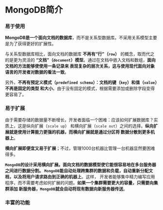 MongoDB简介
================================================================
### 易于使用
**MongoDB是一个面向文档的数据库**，而不是关系型数据库。不采用关系模型主要是为了获得更好的扩展性。

与关系型数据库相比，面向文档的数据库 **不再有“行”（`row`）** 的概念，取而代之的是更为灵活的
**“文档”（`document`）模型**。通过在文档中嵌入文档和数组，**面向文档的方法能够使使用一条记录来
表现复杂的层次关系，这与使用现代面向对象语言的开发者对数据的看法一致**。

另外，**不再有预定义模式（`predefined schema`）：文档的键（`key`）和值（`value`）不再是固定的类型
和大小**。由于没有固定的模式，根据需要添加或删除字段变得更容易了。

### 易于扩展
由于需要存储的数据量不断增长，开发者面临一个困难：应该如何扩展数据库？实质上，这是纵向扩展（`scale up`）
和横向扩展（`scale out`）之间的选择。**纵向扩展就是使用计算能力更强的机器，而横向扩展就是通过分区将
数据分散到更多机器上**。

**横向扩展即便宜又易于扩展**；不过，管理1000台机器比管理一台机器显然要困难得多。

**`MongoDB`的设计采用横向扩展。面向文档的数据模型使它能很容易地在多台服务器之间进行数据分割。
`MongoDB`能自动处理跨集群的数据和负载，自动重新分配文档，以及将用户请求路由到正确的机器上**。这样，
开发者能够集中精力编写应用程序，而不需要考虑如何扩展的问题。**如果一个集群需要更大的容量，只需要向集群添加
新服务器，`MongoDB`就会自动将现有数据向新服务器传送**。

### 丰富的功能


